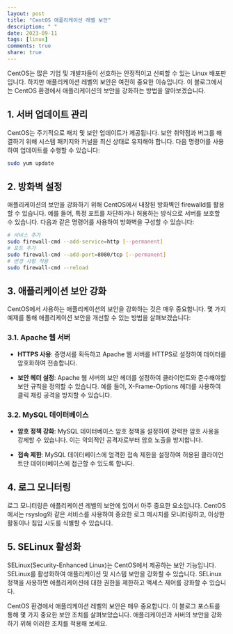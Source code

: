 ```yaml
---
layout: post
title: "CentOS 애플리케이션 레벨 보안"
description: " "
date: 2023-09-11
tags: [linux]
comments: true
share: true
---
```


CentOS는 많은 기업 및 개발자들이 선호하는 안정적이고 신뢰할 수 있는 Linux 배포판입니다. 하지만 애플리케이션 레벨의 보안은 여전히 중요한 이슈입니다. 이 블로그에서는 CentOS 환경에서 애플리케이션의 보안을 강화하는 방법을 알아보겠습니다.

## 1. 서버 업데이트 관리

CentOS는 주기적으로 패치 및 보안 업데이트가 제공됩니다. 보안 취약점과 버그를 해결하기 위해 시스템 패키지와 커널을 최신 상태로 유지해야 합니다. 다음 명령어를 사용하여 업데이트를 수행할 수 있습니다:

```bash
sudo yum update
```

## 2. 방화벽 설정

애플리케이션의 보안을 강화하기 위해 CentOS에서 내장된 방화벽인 firewalld를 활용할 수 있습니다. 예를 들어, 특정 포트를 차단하거나 허용하는 방식으로 서버를 보호할 수 있습니다. 다음과 같은 명령어를 사용하여 방화벽을 구성할 수 있습니다:

```bash
# 서비스 추가
sudo firewall-cmd --add-service=http [--permanent]
# 포트 추가
sudo firewall-cmd --add-port=8080/tcp [--permanent]
# 변경 사항 적용
sudo firewall-cmd --reload
```

## 3. 애플리케이션 보안 강화

CentOS에서 사용하는 애플리케이션의 보안을 강화하는 것은 매우 중요합니다. 몇 가지 예제를 통해 애플리케이션 보안을 개선할 수 있는 방법을 살펴보겠습니다:

### 3.1. Apache 웹 서버

- **HTTPS 사용**: 증명서를 획득하고 Apache 웹 서버를 HTTPS로 설정하여 데이터를 암호화하여 전송합니다.

- **보안 헤더 설정**: Apache 웹 서버의 보안 헤더를 설정하여 클라이언트와 준수해야할 보안 규칙을 정의할 수 있습니다. 예를 들어, X-Frame-Options 헤더를 사용하여 클릭 재킹 공격을 방지할 수 있습니다.

### 3.2. MySQL 데이터베이스

- **암호 정책 강화**: MySQL 데이터베이스 암호 정책을 설정하여 강력한 암호 사용을 강제할 수 있습니다. 이는 악의적인 공격자로부터 암호 노출을 방지합니다.

- **접속 제한**: MySQL 데이터베이스에 엄격한 접속 제한을 설정하여 허용된 클라이언트만 데이터베이스에 접근할 수 있도록 합니다.

## 4. 로그 모니터링

로그 모니터링은 애플리케이션 레벨의 보안에 있어서 아주 중요한 요소입니다. CentOS에서는 rsyslog와 같은 서비스를 사용하여 중요한 로그 메시지를 모니터링하고, 이상한 활동이나 침입 시도를 식별할 수 있습니다.

## 5. SELinux 활성화

SELinux(Security-Enhanced Linux)는 CentOS에서 제공하는 보안 기능입니다. SELinux를 활성화하여 애플리케이션 및 시스템 보안을 강화할 수 있습니다. SELinux 정책을 사용하면 애플리케이션에 대한 권한을 제한하고 액세스 제어를 강화할 수 있습니다.

CentOS 환경에서 애플리케이션 레벨의 보안은 매우 중요합니다. 이 블로그 포스트를 통해 몇 가지 중요한 보안 조치를 살펴보았습니다. 애플리케이션과 서버의 보안을 강화하기 위해 이러한 조치를 적용해 보세요.